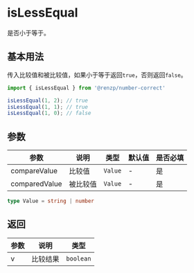 # isLessEqual

是否小于等于。

## 基本用法

传入比较值和被比较值，如果小于等于返回`true`，否则返回`false`。

```ts
import { isLessEqual } from '@renzp/number-correct'

isLessEqual(1, 2); // true
isLessEqual(1, 1); // true
isLessEqual(1, 0); // false
```

## 参数

| 参数          | 说明     | 类型    | 默认值 | 是否必填 |
| ------------- | -------- | ------- | ------ | -------- |
| compareValue  | 比较值   | `Value` | -      | 是       |
| comparedValue | 被比较值 | `Value` | -      | 是       |

```ts
type Value = string | number
```

## 返回

| 参数 | 说明     | 类型      |
| ---- | -------- | --------- |
| v    | 比较结果 | `boolean` |

